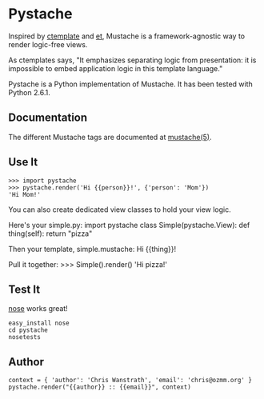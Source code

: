 Pystache
========

Inspired by [ctemplate][1] and [et][2], Mustache is a
framework-agnostic way to render logic-free views.

As ctemplates says, "It emphasizes separating logic from presentation:
it is impossible to embed application logic in this template language."

Pystache is a Python implementation of Mustache. It has been tested
with Python 2.6.1.


Documentation
-------------

The different Mustache tags are documented at [mustache(5)][m5].


Use It
------

    >>> import pystache
    >>> pystache.render('Hi {{person}}!', {'person': 'Mom'})
    'Hi Mom!'

You can also create dedicated view classes to hold your view logic.

Here's your simple.py:
    import pystache
    class Simple(pystache.View):
        def thing(self):
            return "pizza"

Then your template, simple.mustache:
    Hi {{thing}}!

Pull it together:
    >>> Simple().render()
    'Hi pizza!'


Test It
-------

[nose][n] works great!

    easy_install nose
    cd pystache
    nosetests


Author
------

    context = { 'author': 'Chris Wanstrath', 'email': 'chris@ozmm.org' }
    pystache.render("{{author}} :: {{email}}", context)


[1]: http://code.google.com/p/google-ctemplate/
[2]: http://www.ivan.fomichev.name/2008/05/erlang-template-engine-prototype.html
[3]: http://google-ctemplate.googlecode.com/svn/trunk/doc/howto.html
[4]: http://github.com/defunkt/mustache#readme
[n]: http://somethingaboutorange.com/mrl/projects/nose/0.11.1/testing.html
[m5]: http://defunkt.github.com/mustache/mustache.5.html